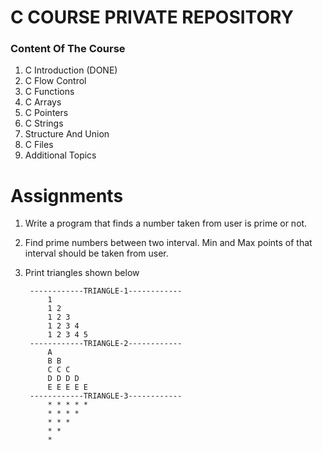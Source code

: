 # C COURSE PRIVATE REPOSITORY
### Content Of The Course
1. C Introduction (DONE)
2. C Flow Control
3. C Functions
4. C Arrays
5. C Pointers
6. C Strings
7. Structure And Union
8. C Files
9. Additional Topics

# Assignments
1. Write a program that finds a number taken from user is prime or not.
2. Find prime numbers between two interval. Min and Max points of that interval should be taken from user.
3. Print triangles shown below

		------------TRIANGLE-1------------
			1
			1 2
			1 2 3
			1 2 3 4
			1 2 3 4 5
		------------TRIANGLE-2------------
			A
			B B
			C C C
			D D D D
			E E E E E
		------------TRIANGLE-3------------
			* * * * *
			* * * *
			* * * 
			* *
			*
